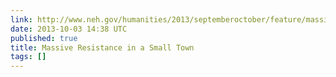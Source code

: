 ```yaml
---
link: http://www.neh.gov/humanities/2013/septemberoctober/feature/massive-resistance-in-small-town
date: 2013-10-03 14:38 UTC
published: true
title: Massive Resistance in a Small Town
tags: []
---
```



